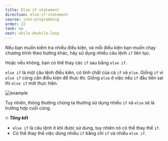 ```yaml
---
title: Else if statement
direction: else-if-statement
course: into-programming
order: 22
task: no
next: while-dowhile-loop
---
```


Nếu bạn muốn kiểm tra nhiều điều kiện, và mỗi điều kiện bạn muốn chạy chương trình theo hướng khác, hãy sử dụng nhiều câu lệnh `if` liên tục.

Hoặc nếu không, bạn có thể thay các `if` sau bằng `else if`.

`else if` là một câu lệnh điều kiên, có tính chất của cả `if` và `else`. Giống `if` vì `else if` cũng cần điều kiện để thực thi. Giống `else` ở việc nếu `if` đầu tiên sai thì `else if` mới thực hiện.

![example](https://firebasestorage.googleapis.com/v0/b/js-for-beginners.appspot.com/o/Task%2022%3A%20Else%20if%2Ftask22.1.png?alt=media&token=1eebff84-293a-4d83-a437-560dd4883df4)

Tuy nhiên, thông thường chúng ta thường sử dụng nhiều `if` và `else` sẽ là trường hợp cuối cùng.

🔥 **_Tổng kết_**

-   `else if` là câu lệnh ít khi được sử dung, tuy nhiên nó có thể thay thế `if`.
-   Có thể thay thế việc dùng nhiều `if` bằng chỉ `if` và nhiều `else if`.
